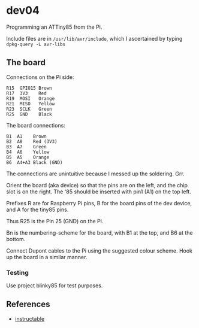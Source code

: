# dev04

Programming an ATTiny85 from the Pi.

Include files are in <code>/usr/lib/avr/include</code>, which I ascertained by typing <code>dpkg-query -L avr-libs</code>

## The board

Connections on the Pi side:

```
R15  GPIO15	Brown
R17  3V3 	Red
R19  MOSI	Orange
R21  MISO	Yellow
R23  SCLK	Green
R25  GND	Black
```

The board connections:
```
B1  A1    Brown
B2  A8    Red (3V3)
B3  A7    Green
B4  A6    Yellow
B5  A5    Orange
B6  A4+A3 Black (GND)
```

The connections are unintuitive because I messed up the soldering. Grr.

Orient the board (aka device) so that the pins are on the left, and the chip slot is on the right. The '85 should be inserted with pin1 (A1) on the top left.

Prefixes R are for Raspberry Pi pins, B for the board pins of the dev device, and A for the tiny85 pins. 

Thus R25 is the Pin 25 (GND) on the Pi. 

Bn is the numbering-scheme for the board, with B1 at the top, and B6 at the bottom.

Connect Dupont cables to the Pi using the suggested colour scheme. Hook up the board in a similar manner.

### Testing

Use project blinky85 for test purposes.

## References

* [instructable](http://www.instructables.com/id/Programming-the-ATtiny85-from-Raspberry-Pi/) 
